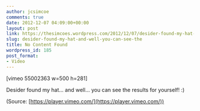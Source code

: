 ```yaml
---
author: jcsimcoe
comments: true
date: 2012-12-07 04:09:00+00:00
layout: post
link: https://thesimcoes.wordpress.com/2012/12/07/desider-found-my-hat-and-well-you-can-see-the/
slug: desider-found-my-hat-and-well-you-can-see-the
title: No Content Found
wordpress_id: 185
post_format:
- Video
---
```


[vimeo 55002363 w=500 h=281]


Desider found my hat… and well… you can see the results for yourself! :)

(Source: [https://player.vimeo.com/](https://player.vimeo.com/))
